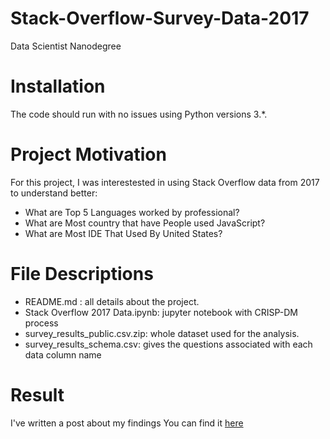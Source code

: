 # Stack-Overflow-Survey-Data-2017
Data Scientist Nanodegree 



# Installation
The code should run with no issues using Python versions 3.*.

# Project Motivation

For this project, I was interestested in using Stack Overflow data from 2017 to understand better:
- What are Top 5 Languages worked by professional?
- What are Most country that have People used JavaScript?
- What are Most IDE That Used By United States?

# File Descriptions

- README.md : all details about the project.
- Stack Overflow 2017 Data.ipynb: jupyter notebook with CRISP-DM process
- survey_results_public.csv.zip: whole dataset used for the analysis.
- survey_results_schema.csv: gives the questions associated with each data column name

# Result
I've written a post about my findings You can find it [here](https://medium.com/@A.Aqeel/stack-overflow-survey-data-2017-83eaee6cf991)

